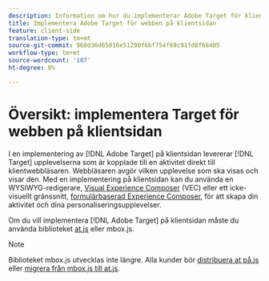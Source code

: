 ```yaml
---
description: Information om hur du implementerar Adobe Target för klientwebben.
title: Implementera Adobe Target för webben på klientsidan
feature: client-side
translation-type: tm+mt
source-git-commit: 968d36d65016e51290f6bf754f69c91fd8f68405
workflow-type: tm+mt
source-wordcount: '107'
ht-degree: 0%

---
```



# Översikt: implementera Target för webben på klientsidan

I en implementering av [!DNL Adobe Target] på klientsidan levererar [!DNL Target] upplevelserna som är kopplade till en aktivitet direkt till klientwebbläsaren. Webbläsaren avgör vilken upplevelse som ska visas och visar den. Med en implementering på klientsidan kan du använda en WYSIWYG-redigerare, [Visual Experience Composer](/help/c-experiences/c-visual-experience-composer/visual-experience-composer.md) (VEC) eller ett icke-visuellt gränssnitt, [formulärbaserad Experience Composer](/help/c-experiences/form-experience-composer.md), för att skapa din aktivitet och dina personaliseringsupplevelser.

Om du vill implementera [!DNL Adobe Target] på klientsidan måste du använda biblioteket [at.js](/help/c-implementing-target/c-implementing-target-for-client-side-web/c-how-atjs-works/how-atjs-works.md) eller mbox.js.

>[!NOTE]
>
>Biblioteket mbox.js utvecklas inte längre. Alla kunder bör [distribuera at på.js](/help/c-implementing-target/c-implementing-target-for-client-side-web/how-to-deployatjs/how-to-deployatjs.md) eller [migrera från mbox.js till at.js](/help/c-implementing-target/c-implementing-target-for-client-side-web/t-mbox-download/c-target-atjs-implementation/target-migrate-atjs.md).
